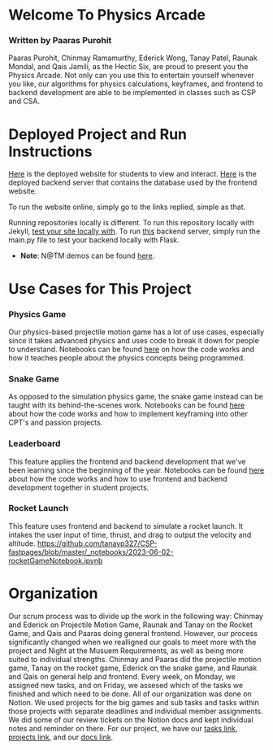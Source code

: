 # Welcome To Physics Arcade
### Written by Paaras Purohit

Paaras Purohit, Chinmay Ramamurthy, Ederick Wong, Tanay Patel, Raunak Mondal, and Qais Jamili, as the Hectic Six, are proud to present you the Physics Arcade. Not only can you use this to entertain yourself whenever you like, our algorithms for physics calculations, keyframes, and frontend to backend development are able to be implemented in classes such as CSP and CSA. 

# Deployed Project and Run Instructions

[Here](https://tanayp327.github.io/PhysicsArcade/) is the deployed website for students to view and interact. [Here]() is the deployed backend server that contains the database used by the frontend website.

To run the website online, simply go to the links replied, simple as that.

Running repositories locally is different. To run this repository locally with Jekyll, [test your site locally with](https://docs.github.com/en/pages/setting-up-a-github-pages-site-with-jekyll/testing-your-github-pages-site-locally-with-jekyll). To run [this](https://github.com/tanayp327/PhysicsArcadeFlask) backend server, simply run the main.py file to test your backend locally with Flask.

- **Note**: N@TM demos can be found [here](https://github.com/PaarasPurohit/apcompsciportfolio/issues/27#issue-1737167093).

# Use Cases for This Project

### Physics Game

Our physics-based projectile motion game has a lot of use cases, especially since it takes advanced physics and uses code to break it down for people to understand. Notebooks can be found [here](https://paaraspurohit.github.io/apcompsciportfolio/physics-ntbk) on how the code works and how it teaches people about the physics concepts being programmed.

### Snake Game

As opposed to the simulation physics game, the snake game instead can be taught with its behind-the-scenes work. Notebooks can be found [here](https://paaraspurohit.github.io/apcompsciportfolio/snake-ntbk) about how the code works and how to implement keyframing into other CPT's and passion projects.

### Leaderboard

This feature applies the frontend and backend development that we've been learning since the beginning of the year. Notebooks can be found [here](https://paaraspurohit.github.io/apcompsciportfolio/leaderboard-ntbk) about how the code works and how to use frontend and backend development together in student projects.

### Rocket Launch

This feature uses frontend and backend to simulate a rocket launch. It intakes the user input of time, thrust, and drag to output the velocity and altitude. https://github.com/tanayp327/CSP-fastpages/blob/master/_notebooks/2023-06-02-rocketGameNotebook.ipynb

# Organization

Our scrum process was to divide up the work in the following way: Chinmay and Ederick on Projectile Motion Game, Raunak and Tanay on the Rocket Game, and Qais and Paaras doing general frontend. However, our process significantly changed when we realligned our goals to meet more with the project and Night at the Musuem Requirements, as well as being more suited to individual strengths. Chinmay and Paaras did the projectile motion game, Tanay on the rocket game, Ederick on the snake game, and Raunak and Qais on general help and frontend. Every week, on Monday, we assigned new tasks, and on Friday, we assesed which of the tasks we finished and which need to be done. All of our organization was done on Notion. We used projects for the big games and sub tasks and tasks within those projects with separate deadlines and individual member assignments. We did some of our review tickets on the Notion docs and kept individual notes and reminder on there. For our project, we have our [tasks link](https://www.notion.so/1b9d4086a73748f28826620df021d46d?v=b115f2209381410685b9f6e3f19c3a86), [projects link](https://www.notion.so/43f511807b26405ba6f2b695daea6573?v=88f8a9f50dea43e89a6b43b30db6187a), and our [docs link](https://www.notion.so/504262c940a64ec2b2b4e3b3cbe58022?v=c37399087c2847d9a20b1a3e0fabc778).
